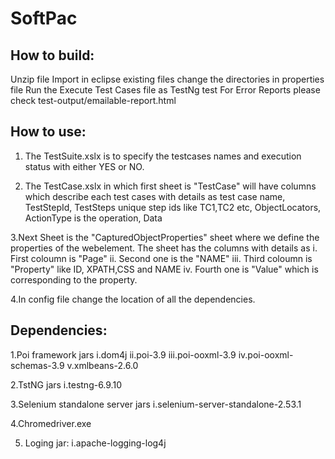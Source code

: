 # SoftPac

How to build:
-------------
Unzip file
Import in eclipse existing files
change the directories in properties file
Run the Execute Test Cases file as TestNg test
For Error Reports please check test-output/emailable-report.html


How to use:
-----------
1. The TestSuite.xslx is to specify the testcases names and execution status with either YES or NO. 
 
2. The TestCase.xslx in which first sheet is "TestCase" will have columns which describe each test cases with details as
test case name, TestStepId, TestSteps unique step ids like TC1,TC2 etc, ObjectLocators, ActionType is the operation, Data 

3.Next Sheet is the "CapturedObjectProperties" sheet where we define the properties of the webelement. The sheet has the columns with details as 
	i.   First coloumn is "Page" 
	ii.  Second one is the "NAME" 
	iii. Third coloumn is "Property" like ID, XPATH,CSS and NAME
	iv.  Fourth one is "Value" which is corresponding to the property. 
	
4.In config file change the location of all the dependencies.

Dependencies:
-------------

1.Poi framework jars
	i.dom4j
	ii.poi-3.9
	iii.poi-ooxml-3.9
	iv.poi-ooxml-schemas-3.9
	v.xmlbeans-2.6.0

2.TstNG jars
	i.testng-6.9.10

3.Selenium standalone server jars
	i.selenium-server-standalone-2.53.1

4.Chromedriver.exe

5. Loging jar:
	i.apache-logging-log4j
